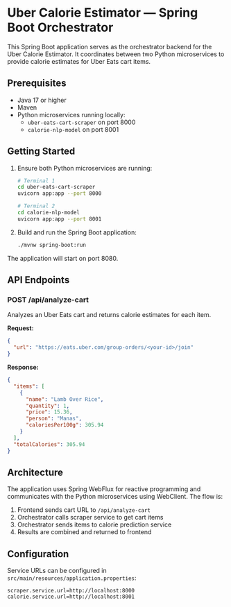 # Uber Calorie Estimator — Spring Boot Orchestrator

This Spring Boot application serves as the orchestrator backend for the Uber Calorie Estimator. It coordinates between two Python microservices to provide calorie estimates for Uber Eats cart items.

## Prerequisites

- Java 17 or higher
- Maven
- Python microservices running locally:
  - `uber-eats-cart-scraper` on port 8000
  - `calorie-nlp-model` on port 8001

## Getting Started

1. Ensure both Python microservices are running:
   ```bash
   # Terminal 1
   cd uber-eats-cart-scraper
   uvicorn app:app --port 8000

   # Terminal 2
   cd calorie-nlp-model
   uvicorn app:app --port 8001
   ```

2. Build and run the Spring Boot application:
   ```bash
   ./mvnw spring-boot:run
   ```

The application will start on port 8080.

## API Endpoints

### POST /api/analyze-cart

Analyzes an Uber Eats cart and returns calorie estimates for each item.

**Request:**
```json
{
  "url": "https://eats.uber.com/group-orders/<your-id>/join"
}
```

**Response:**
```json
{
  "items": [
    {
      "name": "Lamb Over Rice",
      "quantity": 1,
      "price": 15.36,
      "person": "Manas",
      "caloriesPer100g": 305.94
    }
  ],
  "totalCalories": 305.94
}
```

## Architecture

The application uses Spring WebFlux for reactive programming and communicates with the Python microservices using WebClient. The flow is:

1. Frontend sends cart URL to `/api/analyze-cart`
2. Orchestrator calls scraper service to get cart items
3. Orchestrator sends items to calorie prediction service
4. Results are combined and returned to frontend

## Configuration

Service URLs can be configured in `src/main/resources/application.properties`:

```properties
scraper.service.url=http://localhost:8000
calorie.service.url=http://localhost:8001
``` 